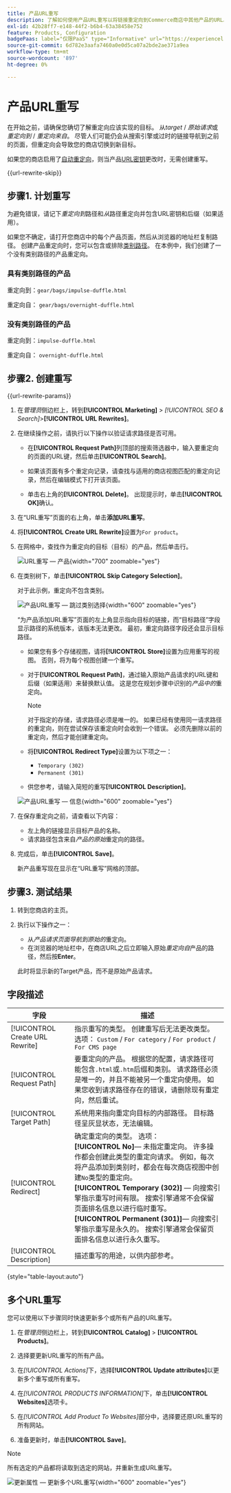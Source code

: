 ```yaml
---
title: 产品URL重写
description: 了解如何使用产品URL重写以将链接重定向到Commerce商店中其他产品的URL。
exl-id: 42b28ff7-e148-44f2-b6b4-63a38458e752
feature: Products, Configuration
badgePaas: label="仅限PaaS" type="Informative" url="https://experienceleague.adobe.com/zh-hans/docs/commerce/user-guides/product-solutions" tooltip="仅适用于云项目(Adobe管理的PaaS基础架构)和内部部署项目上的Adobe Commerce 。"
source-git-commit: 6d782e3aafa7460a0e0d5ca07a2bde2ae371a9ea
workflow-type: tm+mt
source-wordcount: '897'
ht-degree: 0%

---
```


# 产品URL重写

在开始之前，请确保您确切了解重定向应该实现的目标。 从&#x200B;_target_ / _原始请求_&#x200B;或&#x200B;_重定向到_ / _重定向来自_。 尽管人们可能仍会从搜索引擎或过时的链接导航到之前的页面，但重定向会导致您的商店切换到新目标。

如果您的商店启用了[自动重定向](url-redirect-product-automatic.md)，则当产品[URL密钥](../catalog/catalog-urls.md)更改时，无需创建重写。

{{url-rewrite-skip}}

## 步骤1. 计划重写

为避免错误，请记下&#x200B;_重定向到_&#x200B;路径和&#x200B;_从_&#x200B;路径重定向并包含URL密钥和后缀（如果适用）。

如果您不确定，请打开您商店中的每个产品页面，然后从浏览器的地址栏复制路径。 创建产品重定向时，您可以包含或排除[类别路径](../catalog/catalog-urls.md)。 在本例中，我们创建了一个没有类别路径的产品重定向。

### 具有类别路径的产品

重定向到：`gear/bags/impulse-duffle.html`

重定向自： `gear/bags/overnight-duffle.html`

### 没有类别路径的产品

重定向到：`impulse-duffle.html`

重定向自： `overnight-duffle.html`

## 步骤2. 创建重写

{{url-rewrite-params}}

1. 在&#x200B;_管理员_&#x200B;侧边栏上，转到&#x200B;**[!UICONTROL Marketing]** > _[!UICONTROL SEO & Search]_>**[!UICONTROL URL Rewrites]**。

1. 在继续操作之前，请执行以下操作以验证请求路径是否可用。

   - 在&#x200B;**[!UICONTROL Request Path]**&#x200B;列顶部的搜索筛选器中，输入要重定向的页面的URL键，然后单击&#x200B;**[!UICONTROL Search]**。

   - 如果该页面有多个重定向记录，请查找与适用的商店视图匹配的重定向记录，然后在编辑模式下打开该页面。

   - 单击右上角的&#x200B;**[!UICONTROL Delete]**。 出现提示时，单击&#x200B;**[!UICONTROL OK]**&#x200B;确认。

1. 在“URL重写”页面的右上角，单击&#x200B;**添加URL重写**。

1. 将&#x200B;**[!UICONTROL Create URL Rewrite]**&#x200B;设置为`For product`。

1. 在网格中，查找作为重定向的目标（目标）的产品，然后单击行。

   ![URL重写 — 产品](./assets/url-rewrite-product.png){width="700" zoomable="yes"}

1. 在类别树下，单击&#x200B;**[!UICONTROL Skip Category Selection]**。

   对于此示例，重定向不包含类别。

   ![产品URL重写 — 跳过类别选择](./assets/url-rewrite-skip-category-selection.png){width="600" zoomable="yes"}

   “为产品添加URL重写”页面的左上角显示指向目标的链接，而“目标路径”字段显示路径的系统版本，该版本无法更改。 最初，重定向路径字段还会显示目标路径。

   - 如果您有多个存储视图，请将&#x200B;**[!UICONTROL Store]**&#x200B;设置为应用重写的视图。 否则，将为每个视图创建一个重写。

   - 对于&#x200B;**[!UICONTROL Request Path]**，通过输入原始产品请求的URL键和后缀（如果适用）来替换默认值。 这是您在规划步骤中识别的&#x200B;_产品中的_&#x200B;重定向。

     >[!NOTE]
     >
     >对于指定的存储，请求路径必须是唯一的。 如果已经有使用同一请求路径的重定向，则在尝试保存该重定向时会收到一个错误。 必须先删除以前的重定向，然后才能创建重定向。

   - 将&#x200B;**[!UICONTROL Redirect Type]**&#x200B;设置为以下项之一：

      - `Temporary (302)`
      - `Permanent (301)`

   - 供您参考，请输入简短的重写&#x200B;**[!UICONTROL Description]**。

   ![产品URL重写 — 信息](./assets/url-rewrite-product-permanent-301.png){width="600" zoomable="yes"}

1. 在保存重定向之前，请查看以下内容：

   - 左上角的链接显示目标产品的名称。
   - 请求路径包含来自&#x200B;_产品的原始_&#x200B;重定向的路径。

1. 完成后，单击&#x200B;**[!UICONTROL Save]**。

   新产品重写现在显示在“URL重写”网格的顶部。

## 步骤3. 测试结果

1. 转到您商店的主页。

1. 执行以下操作之一：

   - 从&#x200B;_产品请求页面导航到原始的_&#x200B;重定向。
   - 在浏览器的地址栏中，在商店URL之后立即输入原始&#x200B;_重定向自_&#x200B;产品的路径，然后按&#x200B;**Enter**。

   此时将显示新的Target产品，而不是原始产品请求。

## 字段描述

| 字段 | 描述 |
|--- |--- |
| [!UICONTROL Create URL Rewrite] | 指示重写的类型。 创建重写后无法更改类型。 选项： `Custom` / `For category` / `For product` / `For CMS page` |
| [!UICONTROL Request Path] | 要重定向的产品。 根据您的配置，请求路径可能包含`.html`或`.htm`后缀和类别。 请求路径必须是唯一的，并且不能被另一个重定向使用。 如果您收到请求路径存在的错误，请删除现有重定向，然后重试。 |
| [!UICONTROL Target Path] | 系统用来指向重定向目标的内部路径。 目标路径呈灰显状态，无法编辑。 |
| [!UICONTROL Redirect] | 确定重定向的类型。 选项： <br/>**[!UICONTROL No]**— 未指定重定向。 许多操作都会创建此类型的重定向请求。 例如，每次将产品添加到类别时，都会在每次商店视图中创建`No`类型的重定向。<br/>**[!UICONTROL Temporary (302)]** — 向搜索引擎指示重写时间有限。 搜索引擎通常不会保留页面排名信息以进行临时重写。 <br/>**[!UICONTROL Permanent (301)]**— 向搜索引擎指示重写是永久的。 搜索引擎通常会保留页面排名信息以进行永久重写。 |
| [!UICONTROL Description] | 描述重写的用途，以供内部参考。 |

{style="table-layout:auto"}

## 多个URL重写

您可以使用以下步骤同时快速更新多个或所有产品的URL重写。

1. 在&#x200B;_管理员_&#x200B;侧边栏上，转到&#x200B;**[!UICONTROL Catalog]** > **[!UICONTROL Products]**。

1. 选择要更新URL重写的所有产品。

1. 在&#x200B;_[!UICONTROL Actions]_&#x200B;下，选择&#x200B;**[!UICONTROL Update attributes]**&#x200B;以更新多个重写或所有重写。

1. 在&#x200B;_[!UICONTROL PRODUCTS INFORMATION]_&#x200B;下，单击&#x200B;**[!UICONTROL Websites]**&#x200B;选项卡。

1. 在&#x200B;_[!UICONTROL Add Product To Websites]_&#x200B;部分中，选择要还原URL重写的所有网站。

1. 准备更新时，单击&#x200B;**[!UICONTROL Save]**。

>[!NOTE]
>
>所有选定的产品都将读取到选定的网站，并重新生成URL重写。

![更新属性 — 更新多个URL重写](./assets/url-rewrites-update.png){width="600" zoomable="yes"}
